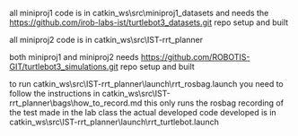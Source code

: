 all miniproj1 code is in catkin_ws\src\miniproj1_datasets and needs the https://github.com/irob-labs-ist/turtlebot3_datasets.git repo setup and built

all miniproj2 code is in catkin_ws\src\IST-rrt_planner

both miniproj1 and miniproj2 needs https://github.com/ROBOTIS-GIT/turtlebot3_simulations.git repo setup and built

to run catkin_ws\src\IST-rrt_planner\launch\rrt_rosbag.launch you need to follow the instructions in catkin_ws\src\IST-rrt_planner\bags\how_to_record.md this only runs the rosbag recording of the test made in the lab class the actual developed code developed is in catkin_ws\src\IST-rrt_planner\launch\rrt_turtlebot.launch
